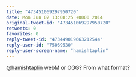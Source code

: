 ```yaml
---
title: "473451069297950720"
date: Mon Jun 02 13:08:25 +0000 2014
original-tweet-id: "473451069297950720"
retweets: 0
favorites: 0
reply-tweet-id: "473449019663212544"
reply-user-id: "75069530"
reply-user-screen-name: "hamishtaplin"
---
```

<a href="https://twitter.com/hamishtaplin">@hamishtaplin</a> webM or OGG? From what format?
